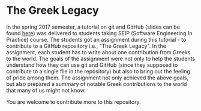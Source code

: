 # The Greek Legacy
In the spring 2017 semester, a tutorial on git and GitHub (slides can be found [here](https://www.slideshare.net/slideshare4tushar/version-control-systems-72764808)) was delivered to students taking SEIP (Software Engineering In Practice) course. The students got an assignment during this tutorial - to contribute to a GitHub repository i.e., "The Greek Legacy". In the assignment, each student has to write about one contribution from Greeks to the world. The goals of the assignment were not only to help the students understand how they can use git and GitHub (since they supposed to contribute to a single file in the repository) but also to bring out the feeling of pride among them. The assignment not only achieved the above goals, but also prepared a summary of notable Greek contributions to the world that many of us might not know.

You are welcome to contribute more to this repository. 